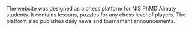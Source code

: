 The website was designed as a chess platform for NIS PhMD Almaty students. It contains lessons, puzzles for any chess level of players. The platform also publishes daily news and tournament announcements. 
